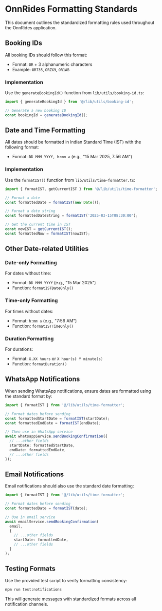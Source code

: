 # OnnRides Formatting Standards

This document outlines the standardized formatting rules used throughout the OnnRides application.

## Booking IDs

All booking IDs should follow this format:
- Format: `OR` + 3 alphanumeric characters
- Example: `OR735`, `ORZX9`, `OR1AB`

### Implementation

Use the `generateBookingId()` function from `lib/utils/booking-id.ts`:

```typescript
import { generateBookingId } from '@/lib/utils/booking-id';

// Generate a new booking ID
const bookingId = generateBookingId();
```

## Date and Time Formatting

All dates should be formatted in Indian Standard Time (IST) with the following format:
- Format: `DD MMM YYYY, h:mm a` (e.g., "15 Mar 2025, 7:56 AM")

### Implementation

Use the `formatIST()` function from `lib/utils/time-formatter.ts`:

```typescript
import { formatIST, getCurrentIST } from '@/lib/utils/time-formatter';

// Format a date
const formattedDate = formatIST(new Date());

// Format a date string
const formattedDateString = formatIST('2025-03-15T08:30:00');

// Get the current time in IST
const nowIST = getCurrentIST();
const formattedNow = formatIST(nowIST);
```

## Other Date-related Utilities

### Date-only Formatting
For dates without time:
- Format: `DD MMM YYYY` (e.g., "15 Mar 2025")
- Function: `formatISTDateOnly()`

### Time-only Formatting
For times without dates:
- Format: `h:mm a` (e.g., "7:56 AM")
- Function: `formatISTTimeOnly()`

### Duration Formatting
For durations:
- Format: `X.XX hours` or `X hour(s) Y minute(s)`
- Function: `formatDuration()`

## WhatsApp Notifications

When sending WhatsApp notifications, ensure dates are formatted using the standard format by:

```typescript
import { formatIST } from '@/lib/utils/time-formatter';

// Format dates before sending
const formattedStartDate = formatIST(startDate);
const formattedEndDate = formatIST(endDate);

// Then use in WhatsApp service
await whatsappService.sendBookingConfirmation({
  // ...other fields
  startDate: formattedStartDate,
  endDate: formattedEndDate,
  // ...other fields
});
```

## Email Notifications

Email notifications should also use the standard date formatting:

```typescript
import { formatIST } from '@/lib/utils/time-formatter';

// Format dates before sending
const formattedDate = formatIST(date);

// Use in email service
await emailService.sendBookingConfirmation(
  email,
  {
    // ...other fields
    startDate: formattedDate,
    // ...other fields
  }
);
```

## Testing Formats

Use the provided test script to verify formatting consistency:

```bash
npm run test:notifications
```

This will generate messages with standardized formats across all notification channels. 